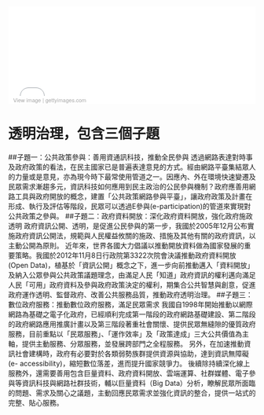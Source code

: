 <div class="getty embed image" style="background-color:#fff;display:inline-block;font-family:'Helvetica Neue',Arial,sans-serif;color:#a7a7a7;font-size:11px;width:100%;max-width:689px;"><div style="overflow:hidden;position:relative;height:0;padding:36.139332% 0 0 0;width:100%;"><iframe src="//embed.gettyimages.com/embed/93174805?et=PELE5HKRTRV2n07x6ejZdg&sig=IvgFLnv_EJkWnyDb0xZxvA-6DRTfLuF_lR5wbzym4Oo=" width="689" height="249" scrolling="no" frameborder="0" style="display:inline-block;position:absolute;top:0;left:0;width:100%;height:100%;"></iframe></div><p style="margin:0;"></p><div style="padding:0;margin:0 0 0 10px;text-align:left;"><a href="http://www.gettyimages.com/detail/93174805" target="_blank" style="color:#a7a7a7;text-decoration:none;font-weight:normal !important;border:none;display:inline-block;">View image</a> | <a href="http://www.gettyimages.com" target="_blank" style="color:#a7a7a7;text-decoration:none;font-weight:normal !important;border:none;display:inline-block;">gettyimages.com</a></div></div>

# 透明治理，包含三個子題
##子題一：公共政策參與：善用資通訊科技，推動全民參與
透過網路表達對時事及政府政策的看法，在民主國家已是普遍表達意見的方式。經由網路平臺集結眾人的力量或是意見，亦為現今時下最常使用管道之一。因應內、外在環境快速變遷及民眾需求漸趨多元，資訊科技如何應用到民主政治的公民參與機制？政府應善用網路工具與政府開放的概念，建置「公共政策網路參與平臺」，讓政府政策及計畫在形成、執行及評估等階段，民眾可以透過E參與(e-participation)的管道來實現對公共政策之參與。
##子題二：政府資料開放：深化政府資料開放，強化政府施政透明
政府資訊公開、透明，是促進公民參與的第一步，我國於2005年12月公布實施政府資訊公開法，規範與人民權益攸關的施政、措施及其他有關的政府資訊，以主動公開為原則。
近年來，世界各國大力倡議以推動開放資料做為國家發展的重要策略。我國於2012年11月8日行政院第3322次院會決議推動政府資料開放(Open Data)，植基於「資訊公開」概念之下，進一步向前推動邁入「資料開放」及納入公眾參與公共政策議題理念，由滿足人民「知道」政府資訊的權利邁向滿足人民「可用」政府資料及參與政府政策決定的權利，期集合公共智慧與創意，促進政府運作透明、監督政府、改善公共服務品質，推動政府透明治理。
##子題三：數位政府服務：推動數位政府服務，滿足民眾需求
我國自1998年開始推動以網際網路為基礎之電子化政府，已經順利完成第一階段的政府網路基礎建設、第二階段的政府網路應用推廣計畫以及第三階段著重社會關懷、提供民眾無縫隙的優質政府服務，目前重點以「民眾服務」、「運作效率」及「政策達成」三大公共價值為主軸，提供主動服務、分眾服務，並發展跨部門之全程服務。
另外，在加速推動資訊社會建構時，政府有必要對於各類弱勢族群提供資源與協助，達到資訊無障礙(e- accessibility)，縮短數位落差，進而提升國家競爭力。
後續除持續深化線上服務外，還需要善用包含巨量資料、政府資料開放、雲端運算、社群媒體、電子參與等資訊科技與網路社群技術，輔以巨量資料（Big Data）分析，瞭解民眾所面臨的問題、需求及關心之議題，主動回應民眾需求並強化資訊的整合，提供一站式的完整、貼心服務。


